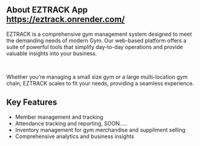 
<h2 >About EZTRACK App <a href="https://eztrack.onrender.com/">https://eztrack.onrender.com/</a></h2>
<p> EZTRACK is a comprehensive gym management system designed to meet the demanding needs of modern Gym. Our web-based platform offers a suite of powerful tools that simplify day-to-day operations and provide valuable insights into your business. </p>
    <br/>
<p> Whether you're managing a small size gym or a large multi-location gym chain, EZTRACK scales to fit your needs, providing a seamless experience. </p>
<section>
          <h2>Key Features</h2>
          <ul>
            <li>Member management and tracking</li>
            <li>Attendance tracking and reporting, SOON.....</li>
            <li>Inventory management for gym merchandise and suppliment selling</li>
            <li>Comprehensive analytics and business insights</li>
          </ul>
</section>
      

      
    
